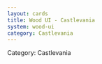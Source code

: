 ```yaml
---
layout: cards
title: Wood UI - Castlevania
system: wood-ui
category: Castlevania
---
```

<div class="alert alert-secondary mb-4"><span class="i18n innerHTML-category">Category: </span><span class="i18n innerHTML-cat-Castlevania">Castlevania</span></div>
